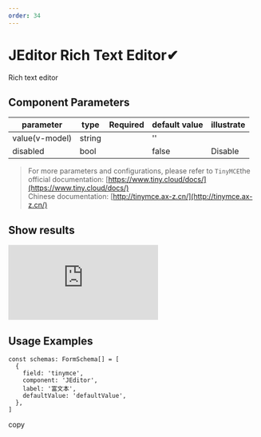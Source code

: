 ```yaml
---
order: 34
---
```


# JEditor Rich Text Editor✔

Rich text editor

## Component Parameters

| parameter      | type   | Required | default value | illustrate |
| -------------- | ------ | -------- | ------------- | ---------- |
| value(v-model) | string |          | ''            |            |
| disabled       | bool   |          | false         | Disable    |

> For more parameters and configurations, please refer to `TinyMCE`the official documentation: [https://www.tiny.cloud/docs/](https://www.tiny.cloud/docs/)  
> Chinese documentation: [http://tinymce.ax-z.cn/](http://tinymce.ax-z.cn/)

## Show results

![](https://lfs.k.topthink.com/lfs/8946a1b6a12e4c975cf3c80b2cbe3535532006f9929137447b381638d5806e80.dat)

## Usage Examples

```
const schemas: FormSchema[] = [
  {
    field: 'tinymce',
    component: 'JEditor',
    label: '富文本',
    defaultValue: 'defaultValue',
  },
]
```

copy
